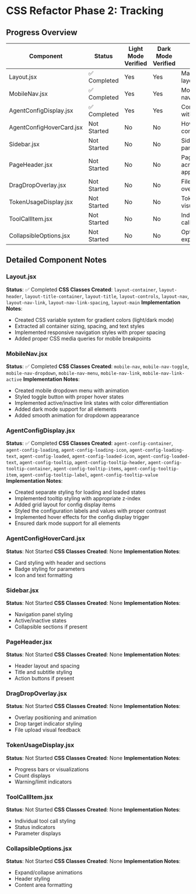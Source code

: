 # CSS Refactor Phase 2: Tracking

## Progress Overview

| Component | Status | Light Mode Verified | Dark Mode Verified | Notes |
|-----------|--------|---------------------|-------------------|-------|
| Layout.jsx | ✅ Completed | Yes | Yes | Main application layout |
| MobileNav.jsx | ✅ Completed | Yes | Yes | Mobile navigation menu |
| AgentConfigDisplay.jsx | ✅ Completed | Yes | Yes | Config display with tooltips |
| AgentConfigHoverCard.jsx | Not Started | No | No | Hover card with complex styling |
| Sidebar.jsx | Not Started | No | No | Side navigation panel |
| PageHeader.jsx | Not Started | No | No | Page headers across the application |
| DragDropOverlay.jsx | Not Started | No | No | File upload overlay styling |
| TokenUsageDisplay.jsx | Not Started | No | No | Token usage visualization |
| ToolCallItem.jsx | Not Started | No | No | Individual tool call items |
| CollapsibleOptions.jsx | Not Started | No | No | Options that expand/collapse |

## Detailed Component Notes

### Layout.jsx
**Status**: ✅ Completed
**CSS Classes Created**: `layout-container`, `layout-header`, `layout-title-container`, `layout-title`, `layout-controls`, `layout-nav`, `layout-nav-link`, `layout-nav-link-spacing`, `layout-main`
**Implementation Notes**: 
- Created CSS variable system for gradient colors (light/dark mode)
- Extracted all container sizing, spacing, and text styles
- Implemented responsive navigation styles with proper spacing
- Added proper CSS media queries for mobile breakpoints

### MobileNav.jsx
**Status**: ✅ Completed
**CSS Classes Created**: `mobile-nav`, `mobile-nav-toggle`, `mobile-nav-dropdown`, `mobile-nav-menu`, `mobile-nav-link`, `mobile-nav-link-active`
**Implementation Notes**: 
- Created mobile dropdown menu with animation
- Styled toggle button with proper hover states
- Implemented active/inactive link states with color differentiation
- Added dark mode support for all elements
- Added smooth animation for dropdown appearance

### AgentConfigDisplay.jsx
**Status**: ✅ Completed
**CSS Classes Created**: `agent-config-container`, `agent-config-loading`, `agent-config-loading-icon`, `agent-config-loading-text`, `agent-config-loaded`, `agent-config-loaded-icon`, `agent-config-loaded-text`, `agent-config-tooltip`, `agent-config-tooltip-header`, `agent-config-tooltip-container`, `agent-config-tooltip-items`, `agent-config-tooltip-item`, `agent-config-tooltip-label`, `agent-config-tooltip-value`
**Implementation Notes**: 
- Created separate styling for loading and loaded states
- Implemented tooltip styling with appropriate z-index
- Added grid layout for config display items
- Styled the configuration labels and values with proper contrast
- Implemented hover effects for the config display trigger
- Ensured dark mode support for all elements

### AgentConfigHoverCard.jsx
**Status**: Not Started
**CSS Classes Created**: None
**Implementation Notes**: 
- Card styling with header and sections
- Badge styling for parameters
- Icon and text formatting

### Sidebar.jsx
**Status**: Not Started
**CSS Classes Created**: None
**Implementation Notes**: 
- Navigation panel styling
- Active/inactive states
- Collapsible sections if present

### PageHeader.jsx
**Status**: Not Started
**CSS Classes Created**: None
**Implementation Notes**: 
- Header layout and spacing
- Title and subtitle styling
- Action buttons if present

### DragDropOverlay.jsx
**Status**: Not Started
**CSS Classes Created**: None
**Implementation Notes**: 
- Overlay positioning and animation
- Drop target indicator styling
- File upload visual feedback

### TokenUsageDisplay.jsx
**Status**: Not Started
**CSS Classes Created**: None
**Implementation Notes**: 
- Progress bars or visualizations
- Count displays
- Warning/limit indicators

### ToolCallItem.jsx
**Status**: Not Started
**CSS Classes Created**: None
**Implementation Notes**: 
- Individual tool call styling
- Status indicators
- Parameter displays

### CollapsibleOptions.jsx
**Status**: Not Started
**CSS Classes Created**: None
**Implementation Notes**: 
- Expand/collapse animations
- Header styling
- Content area formatting